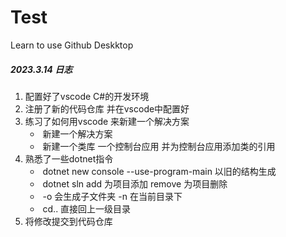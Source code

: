 # Test
 Learn to use Github Deskktop

##### 2023.3.14  日志

1. 配置好了vscode C#的开发环境
2. 注册了新的代码仓库 并在vscode中配置好
3. 练习了如何用vscode 来新建一个解决方案
   - ​	新建一个解决方案
   - ​	新建一个类库 一个控制台应用 并为控制台应用添加类的引用
4. 熟悉了一些dotnet指令
   - ​	dotnet new console --use-program-main 以旧的结构生成
   - ​    dotnet sln add  为项目添加 remove 为项目删除
   - ​	-o 会生成子文件夹 -n 在当前目录下
   - ​	cd.. 直接回上一级目录
5. 将修改提交到代码仓库